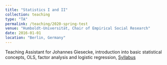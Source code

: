 ```yaml
---
title: "Statistics I and II"
collection: teaching
type: "TA"
permalink: /teaching/2020-spring-test
venue: "Humboldt-Universität, Chair of Empirical Social Research"
date: 2016-01-01
location: "Berlin, Germany"
---
```


Teaching Assistant for Johannes Giesecke, introduction into basic statistical concepts, OLS, factor analysis and logistic regression, [Syllabus](files/syllabus_stat2.pdf)
